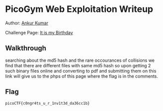 # PicoGym Web Exploitation Writeup


Author: [Ankur Kumar](https://github.com/awsoankur) 

Challenge Page: [It is my Birthday](http://mercury.picoctf.net:20277/)

## Walkthrough
searching about the md5 hash and the rare occourances of collisions we find that there are 
different files with same md5 hash so upon getting 2 such binary files online and converting 
to pdf and submitting them on this link will give us to the phps of this page where the flag is in the comments.



## Flag
`picoCTF{c0ngr4ts_u_r_1nv1t3d_da36cc1b}`

